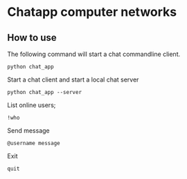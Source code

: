 # Chatapp computer networks

## How to use
The following command will start a chat commandline client.
```shell script
python chat_app
```
Start a chat client and start a local chat server
```shell script
python chat_app --server
```
List online users;
```shell script
!who
```
Send message
```shell script
@username message
```
Exit
```shell script
quit
```

